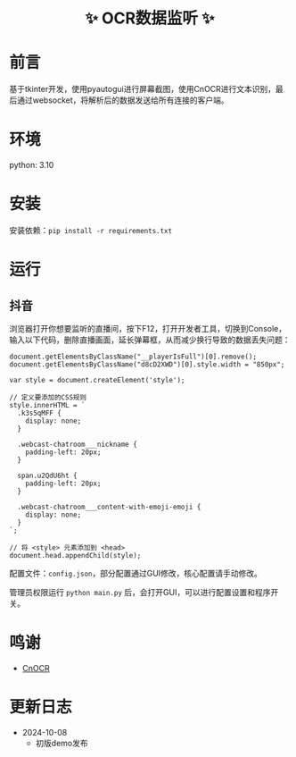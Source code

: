 <div align="center">

# ✨ OCR数据监听  ✨

</div>

# 前言

基于tkinter开发，使用pyautogui进行屏幕截图，使用CnOCR进行文本识别，最后通过websocket，将解析后的数据发送给所有连接的客户端。

# 环境

python: 3.10  

# 安装

安装依赖：`pip install -r requirements.txt`  

# 运行

## 抖音

浏览器打开你想要监听的直播间，按下F12，打开开发者工具，切换到Console，输入以下代码，删除直播画面，延长弹幕框，从而减少换行导致的数据丢失问题：
```
document.getElementsByClassName("__playerIsFull")[0].remove();
document.getElementsByClassName("d8cD2XWD")[0].style.width = "850px";

var style = document.createElement('style');

// 定义要添加的CSS规则
style.innerHTML = `
  .k3s5qMFF {
    display: none;
  }

  .webcast-chatroom___nickname {
    padding-left: 20px;
  }
  
  span.u2QdU6ht {
    padding-left: 20px;
  }

  .webcast-chatroom___content-with-emoji-emoji {
    display: none;
  }
`;

// 将 <style> 元素添加到 <head>
document.head.appendChild(style);
```

配置文件：`config.json`，部分配置通过GUI修改，核心配置请手动修改。  

管理员权限运行 `python main.py` 后，会打开GUI，可以进行配置设置和程序开关。

# 鸣谢

- [CnOCR](https://github.com/breezedeus/CnOCR)

# 更新日志

- 2024-10-08
    - 初版demo发布
